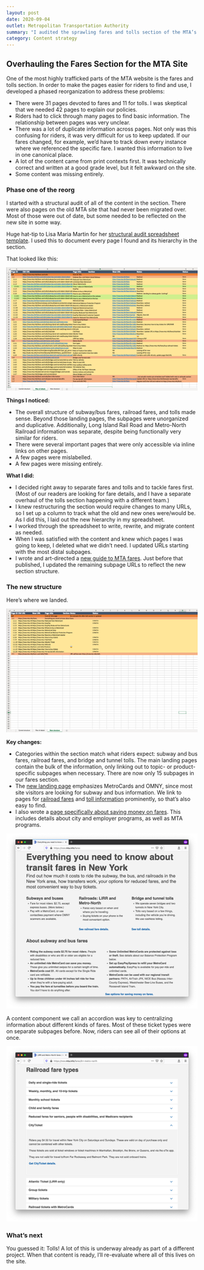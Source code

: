 ```yaml
---
layout: post
date: 2020-09-04
outlet: Metropolitan Transportation Authority
summary: "I audited the sprawling fares and tolls section of the MTA’s site, wrote and rewrote copy, restructured the page hierarchy, and rewired everything in the CMS."
category: Content strategy
---
```


## Overhauling the Fares Section for the MTA Site

One of the most highly trafficked parts of the MTA website is the fares and tolls section. In order to make the pages easier for riders to find and use, I developed a phased reorganization to address these problems:

- There were 31 pages devoted to fares and 11 for tolls. I was skeptical that we needed 42 pages to explain our policies.
- Riders had to click through many pages to find basic information. The relationship between pages was very unclear.
- There was a lot of duplicate information across pages. Not only was this confusing for riders, it was very difficult for us to keep updated. If our fares changed, for example, we’d have to track down every instance where we referenced the specific fare. I wanted this information to live in one canonical place.
- A lot of the content came from print contexts first. It was technically correct and written at a good grade level, but it felt awkward on the site.
- Some content was missing entirely.

### Phase one of the reorg

I started with a structural audit of all of the content in the section. There were also pages on the old MTA site that had never been migrated over. Most of those were out of date, but some needed to be reflected on the new site in some way.

Huge hat-tip to Lisa Maria Martin for her [structural audit spreadsheet template](https://alistapart.com/article/everyday-information-architecture-excerpt/). I used this to document every page I found and its hierarchy in the section.

That looked like this:

<img src="/assets/img/20200904-mta-fares-audit-spreadsheet-2.png" alt="A screenshot of a spreadsheet with many rows in different colors."/>

**Things I noticed:**
- The overall structure of subway/bus fares, railroad fares, and tolls made sense. Beyond those landing pages, the subpages were unorganized and duplicative. Additionally, Long Island Rail Road and Metro-North Railroad information was separate, despite being functionally very similar for riders.
- There were several important pages that were only accessible via inline links on other pages.
- A few pages were mislabelled.
- A few pages were missing entirely.

**What I did:**
- I decided right away to separate fares and tolls and to tackle fares first. (Most of our readers are looking for fare details, and I have a separate overhaul of the tolls section happening with a different team.)
- I knew restructuring the section would require changes to many URLs, so I set up a column to track what the old and new ones were/would be. As I did this, I laid out the new hierarchy in my spreadsheet.
- I worked through the spreadsheet to write, rewrite, and migrate content as needed.
- When I was satisfied with the content and knew which pages I was going to keep, I deleted what we didn’t need. I updated URLs starting with the most distal subpages.
- I wrote and art-directed a [new guide to MTA fares](https://new.mta.info/fares). Just before that published, I updated the remaining subpage URLs to reflect the new section structure.

### The new structure

Here’s where we landed.

<img src="/assets/img/20200904-mta-fares-audit-spreadsheet-3.png" alt="A screenshot of the same spreadsheet as before, but it’s much shorter and has fewer colors. It’s much more orderly to look at."/>

**Key changes:**

- Categories within the section match what riders expect: subway and bus fares, railroad fares, and bridge and tunnel tolls. The main landing pages contain the bulk of the information, only linking out to topic- or product-specific subpages when necessary. There are now only 15 subpages in our fares section.
- The [new landing page](https://new.mta.info/fares) emphasizes MetroCards and OMNY, since most site visitors are looking for subway and bus information. We link to pages for [railroad fares](https://new.mta.info/fares/lirr-metro-north) and [toll information](https://new.mta.info/bridges-and-tunnels) prominently, so that’s also easy to find.
- I also wrote a [page specifically about saving money on fares](https://new.mta.info/fares/how-to-save-money). This includes details about city and employer programs, as well as MTA programs.

<img src="/assets/img/20200904-mta-fares-audit-guide-page-1.png" alt="A screenshot of a webpage called “Everything you need to know about transit fares in New York.” There are sections at the top with bold subheads and bulleted lists. These show general fare and toll information, organized by mode of transit: subways and buses, railroads, and bridges and tunnels."/>

A content component we call an accordion was key to centralizing information about different kinds of fares. Most of these ticket types were on separate subpages before. Now, riders can see all of their options at once.

<img src="/assets/img/20200904-mta-fares-audit-guide-accordion.png" alt="A screenshot of a webpage with a subhead reading “Railroad ticket types.” Underneath the subhead is a series of labels that expand and collapse when selected. One of the sections is expanded to show additional information about a ticket type. The rest are collapsed and only show the ticket type labels."/>

### What’s next

You guessed it: Tolls! A lot of this is underway already as part of a different project. When that content is ready, I’ll re-evaluate where all of this lives on the site.
